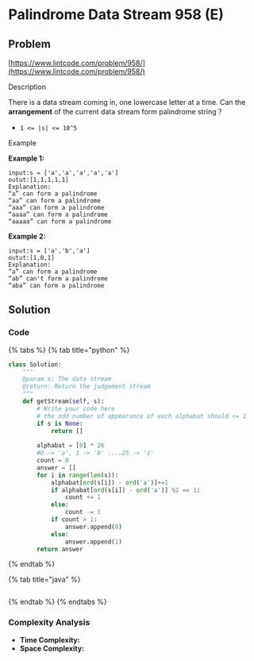 # Palindrome Data Stream 958 \(E\)

## Problem

[https://www.lintcode.com/problem/958/](https://www.lintcode.com/problem/958/)

Description

There is a data stream coming in, one lowercase letter at a time. Can the **arrangement** of the current data stream form palindrome string？

* `1 <= |s| <= 10^5`

Example

**Example 1:**

```text
input:s = ['a','a','a','a','a']
outut:[1,1,1,1,1]
Explanation:
“a” can form a palindrome
“aa” can form a palindrome
“aaa” can form a palindrome
“aaaa” can form a palindrome
“aaaaa” can form a palindrome
```

**Example 2:**

```text
input:s = ['a','b','a']
outut:[1,0,1]
Explanation:
“a” can form a palindrome
“ab” can't form a palindrome
“aba” can form a palindrome
```

## Solution 

### Code

{% tabs %}
{% tab title="python" %}
```python
class Solution:
    """
    @param s: The data stream
    @return: Return the judgement stream
    """
    def getStream(self, s):
        # Write your code here
        # the odd number of appearance of each alphabat should <= 1
        if s is None:
            return []
            
        alphabat = [0] * 26
        #0 -> 'a', 1 -> 'b' ....25 -> 'z'
        count = 0
        answer = []
        for i in range(len(s)):
            alphabat[ord(s[i]) - ord('a')]+=1
            if alphabat[ord(s[i]) - ord('a')] %2 == 1:
                count += 1
            else:
                count -= 1
            if count > 1:
                answer.append(0)
            else:
                answer.append(1)
        return answer
```
{% endtab %}

{% tab title="java" %}
```

```
{% endtab %}
{% endtabs %}

### Complexity Analysis

* **Time Complexity:**
* **Space Complexity:**

